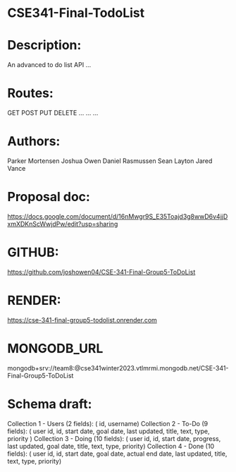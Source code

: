 # CSE341-Final-TodoList

# Description:

An advanced to do list API
...

# Routes:

GET
POST
PUT
DELETE
...
...
...

# Authors:

Parker Mortensen
Joshua Owen
Daniel Rasmussen
Sean Layton
Jared Vance

# Proposal doc:

https://docs.google.com/document/d/16nMwgr9S_E35Toajd3g8wwD6v4jjDxmXDKnScWwjdPw/edit?usp=sharing

# GITHUB:

https://github.com/joshowen04/CSE-341-Final-Group5-ToDoList

# RENDER:

https://cse-341-final-group5-todolist.onrender.com

# MONGODB_URL

mongodb+srv://team8:<pass>@cse341winter2023.vtlmrmi.mongodb.net/CSE-341-Final-Group5-ToDoList

# Schema draft:

Collection 1 - Users (2 fields): (
id,
username)
Collection 2 - To-Do (9 fields): (
user id,
id,
start date,
goal date,
last updated,
title,
text,
type,
priority
)
Collection 3 - Doing (10 fields): (
user id,
id,
start date,
progress,
last updated,
goal date,
title,
text,
type,
priority)
Collection 4 - Done (10 fields): (
user id,
id,
start date,
goal date,
actual end date,
last updated,
title,
text,
type,
priority)
